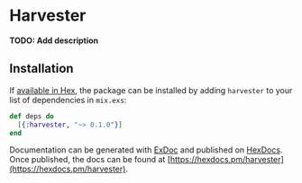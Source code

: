 # Harvester

**TODO: Add description**

## Installation

If [available in Hex](https://hex.pm/docs/publish), the package can be installed
by adding `harvester` to your list of dependencies in `mix.exs`:

```elixir
def deps do
  [{:harvester, "~> 0.1.0"}]
end
```

Documentation can be generated with [ExDoc](https://github.com/elixir-lang/ex_doc)
and published on [HexDocs](https://hexdocs.pm). Once published, the docs can
be found at [https://hexdocs.pm/harvester](https://hexdocs.pm/harvester).

